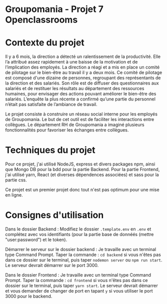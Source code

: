 # Groupomania - Projet 7 Openclassrooms

# Contexte du projet

Il y a 6 mois, la direction a détecté un ralentissement de la productivité.
Elle l’a attribué assez rapidement à une baisse de la motivation et de l’implication des employés. La direction a réagi et a mis en place un comité de pilotage sur le bien-être au travail il y a deux mois.
Ce comité de pilotage est composé d'une dizaine de personnes, regroupant des représentants de la direction et des salariés. Son rôle est de diffuser des questionnaires aux salariés et de restituer les résultats au département des ressources humaines, pour envisager des actions pouvant améliorer le bien-être des salariés.
L’enquête la plus récente a confirmé qu’une partie du personnel n’était pas satisfaite de l’ambiance de travail.

Le projet consiste à construire un réseau social interne pour les employés de Groupomania. Le but de cet outil est de faciliter les interactions entre collègues. Le département RH de Groupomania a imaginé plusieurs fonctionnalités pour favoriser les échanges entre collègues.

# Techniques du projet

Pour ce projet, j'ai utilisé NodeJS, express et divers packages npm, ainsi que Mongo DB pour la bdd pour la partie Backend.
Pour la partie Frontend, j'ai utilisé yarn, React (et diverses dépendences associées) et sass pour la partie css.

Ce projet est un premier projet donc tout n'est pas optimum pour une mise en ligne.

# Consignes d'utilisation

Dans le dossier Backend :
Modifiez le dossier `.template.env` en `.env` et complétez avec vos identifiants (pour la partie base de donnéés (mettre "user:password") et le token).

Démarrer le serveur sur le dossier backend :
Je travaille avec un terminal type Command Prompt.
Taper la commande : `cd backend` si vous n'êtes pas dans ce dossier sur le terminal,
puis taper `nodemon server` ou `npm run start`.
Le serveur devrait démarrer sur le port 3000.

Dans le dossier Frontend :
Je travaille avec un terminal type Command Prompt.
Taper la commande : `cd frontend` si vous n'êtes pas dans ce dossier sur le terminal,
puis taper `yarn start`.
Le serveur devrait démarrer et vous demander de changer de port en tapant `y` si vous utiliser le port 3000 pour le backend.
